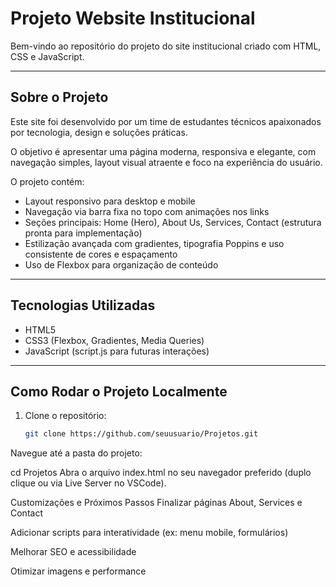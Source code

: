 # Projeto Website Institucional

Bem-vindo ao repositório do projeto do site institucional criado com HTML, CSS e JavaScript.

---

## Sobre o Projeto

Este site foi desenvolvido por um time de estudantes técnicos apaixonados por tecnologia, design e soluções práticas.  

O objetivo é apresentar uma página moderna, responsiva e elegante, com navegação simples, layout visual atraente e foco na experiência do usuário.

O projeto contém:

- Layout responsivo para desktop e mobile
- Navegação via barra fixa no topo com animações nos links
- Seções principais: Home (Hero), About Us, Services, Contact (estrutura pronta para implementação)
- Estilização avançada com gradientes, tipografia Poppins e uso consistente de cores e espaçamento
- Uso de Flexbox para organização de conteúdo

---

## Tecnologias Utilizadas

- HTML5
- CSS3 (Flexbox, Gradientes, Media Queries)
- JavaScript (script.js para futuras interações)

---

## Como Rodar o Projeto Localmente

1. Clone o repositório:
   ```bash
   git clone https://github.com/seuusuario/Projetos.git
Navegue até a pasta do projeto:


cd Projetos
Abra o arquivo index.html no seu navegador preferido (duplo clique ou via Live Server no VSCode).

Customizações e Próximos Passos
Finalizar páginas About, Services e Contact

Adicionar scripts para interatividade (ex: menu mobile, formulários)

Melhorar SEO e acessibilidade

Otimizar imagens e performance